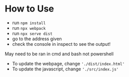 # How to Use

- run `npm install`
- run `npx webpack`
- run `npx serve dist`
- go to the address given
- check the console in inspect to see the output!

May need to be ran in cmd and bash not powershell

- To update the webpage, change `'./dist/index.html'`
- To update the javascript, change `'./src/index.js'`

